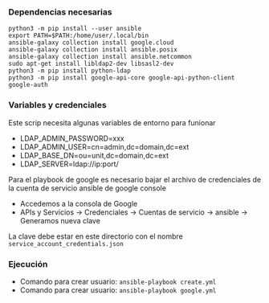 ### Dependencias necesarias
```
python3 -m pip install --user ansible
export PATH=$PATH:/home/user/.local/bin
ansible-galaxy collection install google.cloud
ansible-galaxy collection install ansible.posix
ansible-galaxy collection install ansible.netcommon
sudo apt-get install libldap2-dev libsasl2-dev
python3 -m pip install python-ldap
python3 -m pip install google-api-core google-api-python-client google-auth
```

### Variables y credenciales

Este scrip necesita algunas variables de entorno para funionar
* LDAP_ADMIN_PASSWORD=xxx
* LDAP_ADMIN_USER=cn=admin,dc=domain,dc=ext
* LDAP_BASE_DN=ou=unit,dc=domain,dc=ext
* LDAP_SERVER=ldap://ip:port/

Para el playbook de google es necesario bajar el archivo de credenciales de la cuenta de servicio ansible de google console
* Accedemos a la consola de Google
* APIs y Servicios -> Credenciales -> Cuentas de servicio -> ansible -> Generamos nueva clave

La clave debe estar en este directorio con el nombre `service_account_credentials.json`

### Ejecución
* Comando para crear usuario: `ansible-playbook create.yml`
* Comando para crear usuario: `ansible-playbook google.yml`
